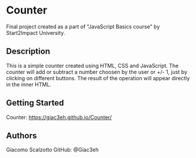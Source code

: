 # Counter
Final project created as a part of "JavaScript Basics course" by Start2Impact University.  

## Description
This is a simple counter created using HTML, CSS and JavaScript.
The counter will add or subtract a number choosen by the user or +/- 1, just by clicking on different buttons.
The result of the operation will appear directly in the inner HTML.

## Getting Started
Counter: https://giac3eh.github.io/Counter/

## Authors
Giacomo Scalzotto 
GitHub: @Giac3eh
